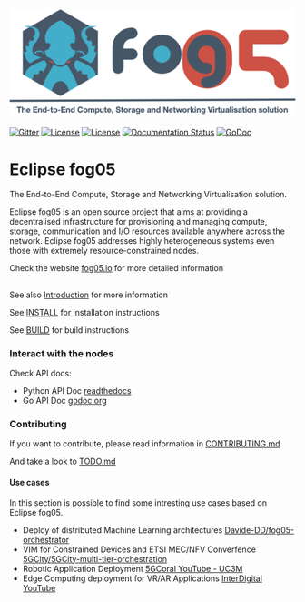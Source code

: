 
![fog05 banner](./logo_h.png)

[![Gitter](https://badges.gitter.im/atolab/fog05.svg)](https://gitter.im/atolab/fog05?utm_source=badge&utm_medium=badge&utm_campaign=pr-badge)
[![License](https://img.shields.io/badge/License-EPL%202.0-blue)](https://choosealicense.com/licenses/epl-2.0/)
[![License](https://img.shields.io/badge/License-Apache%202.0-blue.svg)](https://opensource.org/licenses/Apache-2.0)
[![Documentation Status](https://readthedocs.org/projects/eclipse-fog05-python3-client-api/badge/?version=latest)](https://eclipse-fog05-python3-client-api.readthedocs.io/en/latest/?badge=latest)
[![GoDoc](https://godoc.org/github.com/eclipse-fog05/api-go/fog05?status.svg)](https://godoc.org/github.com/eclipse-fog05/api-go/fog05)

# Eclipse fog05
The End-to-End Compute, Storage and Networking Virtualisation solution.

Eclipse fog05 is an open source project that aims at providing a decentralised infrastructure for provisioning and managing compute, storage, communication and I/O resources available anywhere across the network. Eclipse fog05 addresses highly heterogeneous systems even those with extremely resource-constrained nodes.

Check the website [fog05.io](https://fog05.io) for more detailed information

##

See also [Introduction](https://github.com/eclipse/fog05/blob/master/Introduction.md) for more information


See [INSTALL](INSTALL.md) for installation instructions

See [BUILD](BUILD.md) for build instructions

### Interact with the nodes

Check API docs:

- Python API Doc [readthedocs](https://eclipse-fog05-python3-client-api.readthedocs.io/en/latest/)
- Go API Doc [godoc.org](https://godoc.org/github.com/eclipse-fog05/api-go/fog05)

### Contributing

If you want to contribute, please read information in [CONTRIBUTING.md](./CONTRIBUTING.md)

And take a look to [TODO.md](./TODO.md)


#### Use cases
In this section is possible to find some intresting use cases based on Eclipse fog05.

- Deploy of distributed Machine Learning architectures [Davide-DD/fog05-orchestrator](https://github.com/Davide-DD/fog05-orchestrator)
- VIM for Constrained Devices and ETSI MEC/NFV Converfence [5GCity/5GCity-multi-tier-orchestration](https://github.com/5GCity/5GCity-multi-tier-orchestration)
- Robotic Application Deployment [5GCoral YouTube - UC3M](https://www.youtube.com/watch?v=fyA7UKe494A)
- Edge Computing deployment for VR/AR Applications [InterDigital YouTube](https://www.youtube.com/watch?v=Wb1E4ViOY1s)


